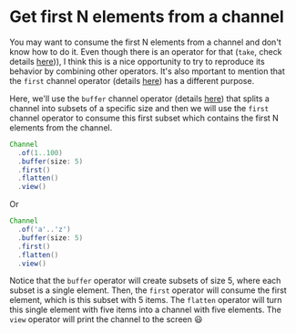 # Get first N elements from a channel

You may want to consume the first N elements from a channel and don't know how
to do it. Even though there is an operator for that (`take`, check details 
[here](https://www.nextflow.io/docs/latest/operator.html#take))), I think this
is a nice opportunity to try to reproduce its behavior by combining other 
operators. It's also mportant to mention that the `first` channel operator 
(details [here](https://www.nextflow.io/docs/latest/operator.html#first))
has a different purpose.

Here, we'll use the `buffer` channel operator (details 
[here](https://www.nextflow.io/docs/latest/operator.html#buffer)) that splits a
channel into subsets of a specific size and then we will use the `first` channel
operator to consume this first subset which contains the first N elements from
the channel.

```Groovy
Channel
  .of(1..100)
  .buffer(size: 5)
  .first()
  .flatten()
  .view()
```

Or

```Groovy
Channel
  .of('a'..'z')
  .buffer(size: 5)
  .first()
  .flatten()
  .view()
```

Notice that the `buffer` operator will create subsets of size 5, where each subset is a 
single element. Then, the `first` operator will consume the first element, which is this
subset with 5 items. The `flatten` operator will turn this single element with five items
into a channel with five elements. The `view` operator will print the channel to the 
screen :smiley:
